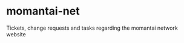 momantai-net
============

Tickets, change requests and tasks regarding the momantai network website
